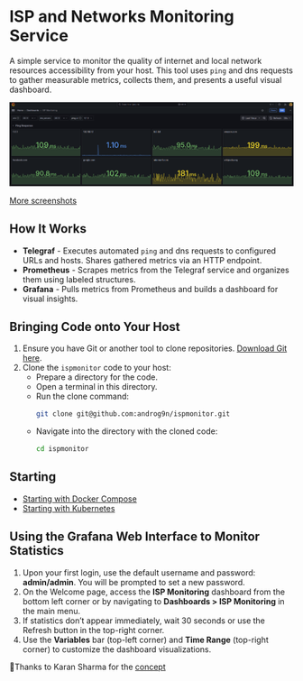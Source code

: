 # ISP and Networks Monitoring Service

A simple service to monitor the quality of internet and local network resources accessibility from your host. 
This tool uses `ping` and dns requests to gather measurable metrics, collects them, and presents a useful visual dashboard.

![ISP Monitoring Dashboard Screenshot](images/Screenshot1.png "ISP Monitoring Dashboard Screenshot")

[More screenshots](https://github.com/androg9n/ispmonitor/tree/main/images)

## How It Works

- **Telegraf** - Executes automated `ping` and dns requests to configured URLs and hosts. Shares gathered metrics via an HTTP endpoint.
- **Prometheus** - Scrapes metrics from the Telegraf service and organizes them using labeled structures.
- **Grafana** - Pulls metrics from Prometheus and builds a dashboard for visual insights.

## Bringing Code onto Your Host

1. Ensure you have Git or another tool to clone repositories. [Download Git here](https://git-scm.com/downloads).
2. Clone the `ispmonitor` code to your host:
   - Prepare a directory for the code.
   - Open a terminal in this directory.
   - Run the clone command:
     ```bash
     git clone git@github.com:androg9n/ispmonitor.git
     ```
   - Navigate into the directory with the cloned code:
     ```bash
     cd ispmonitor
     ```
## Starting

- [Starting with Docker Compose](/docker-compose/README.md#starting-with-docker-compose)
- [Starting with Kubernetes](/kubernetes/README.md#starting-with-kubernates)

## Using the Grafana Web Interface to Monitor Statistics

1. Upon your first login, use the default username and password: **admin/admin**. You will be prompted to set a new password.
2. On the Welcome page, access the **ISP Monitoring** dashboard from the bottom left corner or by navigating to **Dashboards > ISP Monitoring** in the main menu.
3. If statistics don’t appear immediately, wait 30 seconds or use the Refresh button in the top-right corner.
4. Use the **Variables** bar (top-left corner) and **Time Range** (top-right corner) to customize the dashboard visualizations.

🤝Thanks to Karan Sharma for the [concept](https://mrkaran.dev/posts/isp-monitoring/)
